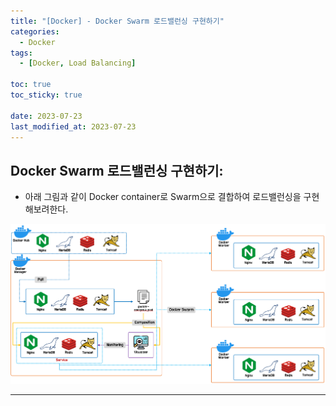 ```yaml
---
title: "[Docker] - Docker Swarm 로드밸런싱 구현하기"
categories:
  - Docker
tags:
  - [Docker, Load Balancing]

toc: true
toc_sticky: true

date: 2023-07-23
last_modified_at: 2023-07-23
---
```


## Docker Swarm 로드밸런싱 구현하기:
- 아래 그림과 같이 Docker container로 Swarm으로 결합하여 로드밸런싱을 구현해보려한다.

[![docker swarm 로드밸런싱 구현하기](/assets/images/docker/docker%20swarm%20로드밸런싱%20구현하기.PNG)](/assets/images/docker/docker%20swarm%20로드밸런싱%20구현하기.PNG)

* * *
